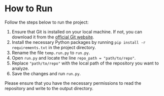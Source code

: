 # How to Run

Follow the steps below to run the project:

1. Ensure that Git is installed on your local machine. If not, you can download it from the [official Git website](https://git-scm.com/downloads).
2. Install the necessary Python packages by running `pip install -r requirements.txt` in the project directory.
3. Rename the file `temp.run.py` to `run.py`.
4. Open `run.py` and locate the line `repo_path = "path/to/repo"`.
5. Replace `"path/to/repo"` with the local path of the repository you want to analyze.
6. Save the changes and run `run.py`.

Please ensure that you have the necessary permissions to read the repository and write to the output directory.